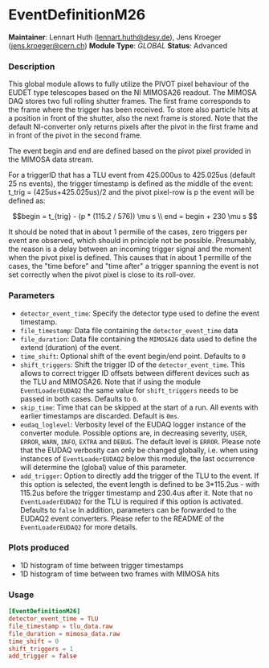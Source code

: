 # EventDefinitionM26
**Maintainer**: Lennart Huth (lennart.huth@desy.de), Jens Kroeger (jens.kroeger@cern.ch)
**Module Type**: *GLOBAL*
**Status**: Advanced

### Description
This global module allows to fully utilize the PIVOT pixel behaviour of the
EUDET type telescopes based on the NI MIMOSA26 readout. The MIMOSA DAQ stores two full rolling shutter frames.
The first frame corresponds to the frame where the trigger has been received. To store also particle hits at a position in front of the shutter, also the next frame is stored.
Note that the default NI-converter only returns pixels after the pivot in the first frame and in front of the pivot in the second frame. 

The event begin and
end are defined based on the  pivot pixel provided in the MIMOSA data
stream.

For a triggerID that has a TLU event from 425.000us to 425.025us (default
25 ns events), the trigger timestamp is defined as the middle of the event:
 t_trig = (425us+425.025us)/2
 and the pivot pixel-row is p the event will be defined as:

```math
begin = t_{trig} - (p * (115.2 / 576)) \mu s \\
end = begin + 230 \mu s

```

It should be noted that in about 1 permille of the cases, zero triggers per event are
observed, which should in principle not be possible.
Presumably, the reason is a delay between an incoming trigger signal and the
moment when the pivot pixel is defined.
This causes that in about 1 permille of the cases, the "time before" and
"time after" a trigger spanning the event is not set correctly when the
pivot pixel is close to its roll-over.


### Parameters
* `detector_event_time`: Specify the detector type used to define the event timestamp.
* `file_timestamp`: Data file containing the `detector_event_time` data
* `file_duration`: Data file containing the  `MIMOSA26` data used to define the extend (duration) of the event.
* `time_shift`: Optional shift of the event begin/end point. Defaults to `0`
* `shift_triggers`: Shift the trigger ID of the `detector_event_time`. This allows to correct trigger ID offsets between different devices such as the TLU and MIMOSA26. Note that if using the module `EventLoaderEUDAQ2` the same value for `shift_triggers` needs to be passed in both cases. Defaults to `0`.
* `skip_time`: Time that can be skipped at the start of a run. All events with earlier timestamps are discarded. Default is `0ms`.
* `eudaq_loglevel`: Verbosity level of the EUDAQ logger instance of the converter module. Possible options are, in decreasing severity, `USER`, `ERROR`, `WARN`, `INFO`, `EXTRA` and `DEBUG`. The default level is `ERROR`. Please note that the EUDAQ verbosity can only be changed globally, i.e. when using instances of `EventLoaderEUDAQ2` below this module, the last occurrence will determine the (global) value of this parameter.
* `add_trigger`: Option to directly add the trigger of the TLU to the event. If this option is selected, the  event length is defined to be 3*115.2us - with 115.2us before the trigger timestamp and 230.4us after it. Note that no `EventLoaderEUDAQ2` for the TLU is required if this option is activated.  Defaults to `false`
In addition, parameters can be forwarded to the EUDAQ2 event converters.
Please refer to the README of the `EventLoaderEUDAQ2` for more details.


### Plots produced
* 1D histogram of time between trigger timestamps
* 1D histogram of time between two frames with MIMOSA hits

### Usage
```toml
[EventDefinitionM26]
detector_event_time = TLU
file_timestamp = tlu_data.raw
file_duration = mimosa_data.raw
time_shift = 0
shift_triggers = 1
add_trigger = false
```
